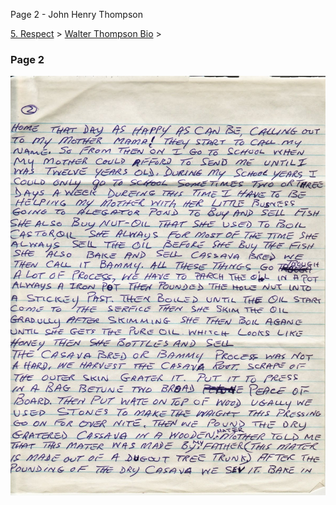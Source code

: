Page 2 - John Henry Thompson


[5\. Respect](../../heros.html)‎ > ‎[Walter Thompson Bio](../walter-thompson-bio.html)‎ > ‎

### Page 2

[![](../../_/rsrc/1481644266428/heros/walter-thompson-bio/page-2/WHT_AutoBio_02-width=100-.jpg)](http://www.johnhenrythompson.com/heros/walter-thompson-bio/page-2/WHT_AutoBio_02.jpg?attredirects=0)
